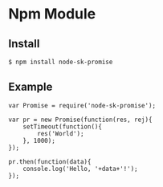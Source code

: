 # Npm Module

## Install

```sh
$ npm install node-sk-promise
```

## Example

```nodejs
var Promise = require('node-sk-promise');

var pr = new Promise(function(res, rej){
    setTimeout(function(){
        res('World');
    }, 1000);
});

pr.then(function(data){
    console.log('Hello, '+data+'!');
});
```
